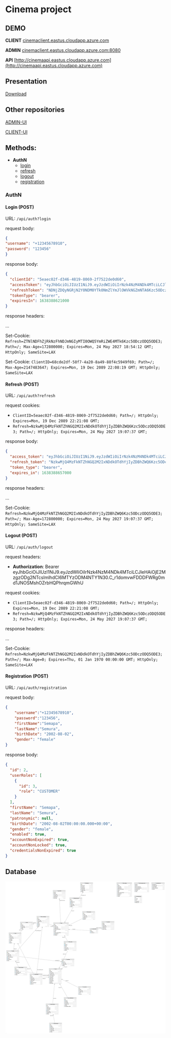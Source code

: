 # Cinema project

## DEMO

**CLIENT**
[cinemaclient.eastus.cloudapp.azure.com](http://cinemaclient.eastus.cloudapp.azure.com/)

**ADMIN**
[cinemaclient.eastus.cloudapp.azure.com:8080](http://cinemaclient.eastus.cloudapp.azure.com:8080/)

**API**
[http://cinemaapi.eastus.cloudapp.azure.com](http://cinemaapi.eastus.cloudapp.azure.com)

## Presentation

[Download](./pres.pdf)

## Other repositories

[ADMIN-UI](https://github.com/SeMurA823/cinema-ui-admin)

[CLIENT-UI](https://github.com/SeMurA823/cinema-ui)

## Methods:

- **AuthN**
    - [login](#login-post)
    - [refresh](#refresh-post)
    - [logout](#logout-post)
    - [registration](#registration-post)

### AuthN

#### Login (POST)

URL: ```/api/auth?login```

request body:

   ```json
{
  "username": "+12345678910",
  "password": "123456"
} 
   ```

response body:

```json
{
  "clientId": "5eaec02f-d346-4819-8069-2f7522de0d60",
  "accessToken": "eyJhbGciOiJIUzI1NiJ9.eyJzdWIiOiIrNzk4NzM4NDk4MTciLCJleHAiOjE2MzgzODg2MjEsImlhdCI6MTYzODM4NTYyMX0.EOeuOS028jUS2rBozX05Yx_axhzAX7RxoQO8Jk84pGw",
  "refreshToken": "NDNjZDQyNGRjN2Y0NDM0YTk0NmZlYmJlOWVkNGZmNTA6Kzc5ODczODQ5ODE3",
  "tokenType": "bearer",
  "expiresIn": 1638388621000
}
```

response headers:

...

Set-Cookie: ```Refresh=ZTNlNDFhZjRkNzFhNDJmNGIyMTI0OWQ5YmRiZWE4MTk6Kzc5ODczODQ5ODE3; Path=/; Max-Age=172800000; Expires=Mon, 24 May 2027 18:54:12 GMT; HttpOnly; SameSite=LAX```

Set-Cookie: ```ClientID=68cde2df-58f7-4a20-8a49-88f4c5949f69; Path=/; Max-Age=2147483647; Expires=Mon, 19 Dec 2089 22:08:19 GMT; HttpOnly; SameSite=LAX```

#### Refresh (POST)

URL: ```/api/auth?refresh```

request cookies:

- ```ClientID=5eaec02f-d346-4819-8069-2f7522de0d60; Path=/; HttpOnly; Expires=Mon, 19 Dec 2089 22:21:08 GMT;```
- ```Refresh=NzkwMjQ4MzFkNTZhNGQ2M2IxNDdkOTdhYjIyZDBhZWQ6Kzc5ODczODQ5ODE3; Path=/; HttpOnly; Expires=Mon, 24 May 2027 19:07:37 GMT;```

response body:

```json
{
  "access_token": "eyJhbGciOiJIUzI1NiJ9.eyJzdWIiOiIrNzk4NzM4NDk4MTciLCJleHAiOjE2MzgzODg2NTcsImlhdCI6MTYzODM4NTY1N30.C_r1domvwFDDDFWRg0md1JNOSMshOZrbHQPhrqmGWhU",
  "refresh_token": "NzkwMjQ4MzFkNTZhNGQ2M2IxNDdkOTdhYjIyZDBhZWQ6Kzc5ODczODQ5ODE3",
  "token_type": "bearer",
  "expires_in": 1638388657000
}
```

response headers:

...

Set-Cookie: ```Refresh=NzkwMjQ4MzFkNTZhNGQ2M2IxNDdkOTdhYjIyZDBhZWQ6Kzc5ODczODQ5ODE3; Path=/; Max-Age=172800000; Expires=Mon, 24 May 2027 19:07:37 GMT; HttpOnly; SameSite=LAX```

#### Logout (POST)

URL: ```/api/auth/logout```

request headers:

- **Authorization**: Bearer
  eyJhbGciOiJIUzI1NiJ9.eyJzdWIiOiIrNzk4NzM4NDk4MTciLCJleHAiOjE2MzgzODg2NTcsImlhdCI6MTYzODM4NTY1N30.C_r1domvwFDDDFWRg0md1JNOSMshOZrbHQPhrqmGWhU

request cookies:

- ```ClientID=5eaec02f-d346-4819-8069-2f7522de0d60; Path=/; HttpOnly; Expires=Mon, 19 Dec 2089 22:21:08 GMT;```
- ```Refresh=NzkwMjQ4MzFkNTZhNGQ2M2IxNDdkOTdhYjIyZDBhZWQ6Kzc5ODczODQ5ODE3; Path=/; HttpOnly; Expires=Mon, 24 May 2027 19:07:37 GMT;```

response headers:

...

Set-Cookie: ```Refresh=NzkwMjQ4MzFkNTZhNGQ2M2IxNDdkOTdhYjIyZDBhZWQ6Kzc5ODczODQ5ODE3; Path=/; Max-Age=0; Expires=Thu, 01 Jan 1970 00:00:00 GMT; HttpOnly; SameSite=LAX```

#### Registration (POST)

URL: ```/api/auth/registration```

request body:

```json
{
    "username":"+12345678910",
    "password":"123456",
    "firstName":"Semapa",
    "lastName":"Semura",
    "birthDate": "2002-08-02",
    "gender": "female"
}
```

response body:

```json
{
  "id": 2,
  "userRoles": [
    {
      "id": 3,
      "role": "CUSTOMER"
    }
  ],
  "firstName": "Semapa",
  "lastName": "Semura",
  "patronymic": null,
  "birthDate": "2002-08-02T00:00:00.000+00:00",
  "gender": "female",
  "enabled": true,
  "accountNonExpired": true,
  "accountNonLocked": true,
  "credentialsNonExpired": true
}
```

## Database

![](./erd.png)